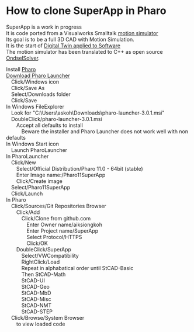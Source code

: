 # How to clone SuperApp in Pharo
   
SuperApp is a work in progress   
It is code ported from a Visualworks Smalltalk [motion simulator](https://ar-cad.com)   
Its goal is to be a full 3D CAD with Motion Simulation.   
It is the start of [Digital Twin applied to Software](https://askoh.com/index.html#DigitalTwinS)   
The motion simulator has been translated to C++ as open source [OndselSolver](https://github.com/Ondsel-Development/OndselSolver).   

Install [Pharo](https://pharo.org)  
[Download Pharo Launcher](https://pharo.org/download)  
&emsp;Click/Windows icon  
&emsp;Click/Save As  
&emsp;Select/Downloads folder  
&emsp;Click/Save  
In Windows FileExplorer  
&emsp;Look for "C:\Users\askoh\Downloads\pharo-launcher-3.0.1.msi"  
&emsp;DoubleClick/pharo-launcher-3.0.1.msi  
&emsp;&emsp;Accept all defaults to install  
&emsp;&emsp;&emsp;Beware the installer and Pharo Launcher does not work well with non defaults  
In Windows Start icon  
&emsp;Launch PharoLauncher  
In PharoLauncher  
&emsp;Click/New  
&emsp;&emsp;Select/Official Distribution/Pharo 11.0 - 64bit (stable)  
&emsp;&emsp;Enter Image name:/Pharo11SuperApp  
&emsp;&emsp;Click/Create image  
&emsp;Select/Pharo11SuperApp  
&emsp;Click/Launch  
In Pharo  
&emsp;Click/Sources/Git Repositories Browser  
&emsp;&emsp;Click/Add  
&emsp;&emsp;&emsp;Click/Clone from github.com  
&emsp;&emsp;&emsp;&emsp;Enter Owner name/aiksiongkoh  
&emsp;&emsp;&emsp;&emsp;Enter Project name/SuperApp  
&emsp;&emsp;&emsp;&emsp;Select Protocol/HTTPS  
&emsp;&emsp;&emsp;&emsp;Click/OK  
&emsp;&emsp;DoubleClick/SuperApp  
&emsp;&emsp;&emsp;Select/VWCompatibility  
&emsp;&emsp;&emsp;RightClick/Load  
&emsp;&emsp;&emsp;Repeat in alphabatical order until StCAD-Basic  
&emsp;&emsp;&emsp;Then StCAD-Math  
&emsp;&emsp;&emsp;StCAD-UI  
&emsp;&emsp;&emsp;StCAD-Geo  
&emsp;&emsp;&emsp;StCAD-MbD  
&emsp;&emsp;&emsp;StCAD-Misc  
&emsp;&emsp;&emsp;StCAD-NMT  
&emsp;&emsp;&emsp;StCAD-STEP  
&emsp;Click/Browse/System Browser  
&emsp;&emsp;to view loaded code  
